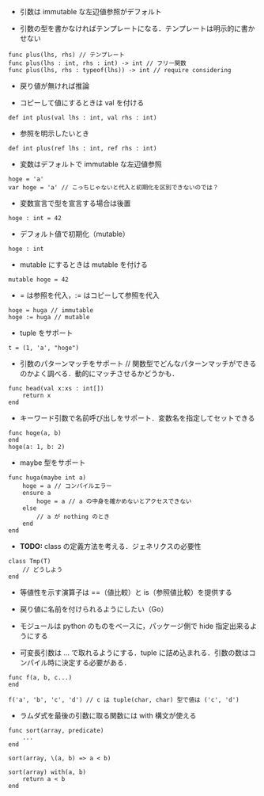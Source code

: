 - 引数は immutable な左辺値参照がデフォルト

- 引数の型を書かなければテンプレートになる．テンプレートは明示的に書かせない

```
func plus(lhs, rhs) // テンプレート
func plus(lhs : int, rhs : int) -> int // フリー関数
func plus(lhs, rhs : typeof(lhs)) -> int // require considering
```

- 戻り値が無ければ推論

- コピーして値にするときは val を付ける

```
def int plus(val lhs : int, val rhs : int)
```

- 参照を明示したいとき

```
def int plus(ref lhs : int, ref rhs : int)
```

- 変数はデフォルトで immutable な左辺値参照

```
hoge = 'a'
var hoge = 'a' // こっちじゃないと代入と初期化を区別できないのでは？
```

- 変数宣言で型を宣言する場合は後置

```
hoge : int = 42
```

- デフォルト値で初期化（mutable）

```
hoge : int
```

- mutable にするときは mutable を付ける

```
mutable hoge = 42
```

- = は参照を代入，:= はコピーして参照を代入

```
hoge = huga // immutable
hoge := huga // mutable
```

- tuple をサポート

```
t = (1, 'a', "hoge")
```

- 引数のパターンマッチをサポート // 関数型でどんなパターンマッチができるのかよく調べる．動的にマッチさせるかどうかも．

```
func head(val x:xs : int[])
    return x
end
```

- キーワード引数で名前呼び出しをサポート．変数名を指定してセットできる

```
func hoge(a, b)
end
hoge(a: 1, b: 2)
```

- maybe 型をサポート

```
func huga(maybe int a)
    hoge = a // コンパイルエラー
    ensure a
        hoge = a // a の中身を確かめないとアクセスできない
    else
        // a が nothing のとき
    end
end
```

- __TODO:__ class の定義方法を考える．ジェネリクスの必要性

```
class Tmp(T)
    // どうしよう
end
```

- 等値性を示す演算子は ==（値比較）と is（参照値比較）を提供する

- 戻り値に名前を付けられるようにしたい（Go）

- モジュールは python のものをベースに，パッケージ側で hide 指定出来るようにする

- 可変長引数は ... で取れるようにする．tuple に詰め込まれる．引数の数はコンパイル時に決定する必要がある．

```
func f(a, b, c...)
end

f('a', 'b', 'c', 'd') // c は tuple(char, char) 型で値は ('c', 'd')
```

- ラムダ式を最後の引数に取る関数には with 構文が使える

```
func sort(array, predicate)
    ...
end

sort(array, \(a, b) => a < b)

sort(array) with(a, b)
    return a < b
end
```
